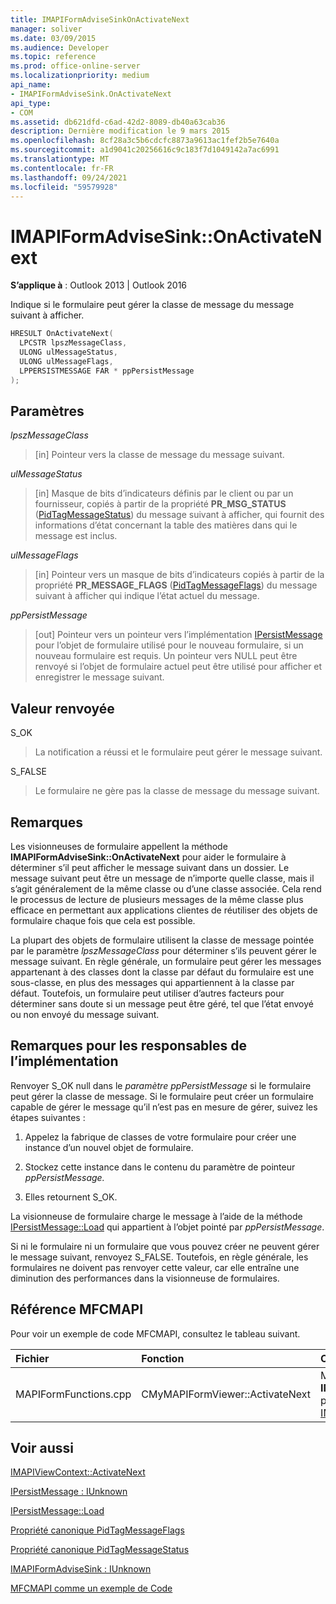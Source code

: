```yaml
---
title: IMAPIFormAdviseSinkOnActivateNext
manager: soliver
ms.date: 03/09/2015
ms.audience: Developer
ms.topic: reference
ms.prod: office-online-server
ms.localizationpriority: medium
api_name:
- IMAPIFormAdviseSink.OnActivateNext
api_type:
- COM
ms.assetid: db621dfd-c6ad-42d2-8089-db40a63cab36
description: Dernière modification le 9 mars 2015
ms.openlocfilehash: 8cf28a3c5b6cdcfc8873a9613ac1fef2b5e7640a
ms.sourcegitcommit: a1d9041c20256616c9c183f7d1049142a7ac6991
ms.translationtype: MT
ms.contentlocale: fr-FR
ms.lasthandoff: 09/24/2021
ms.locfileid: "59579928"
---
```

# <a name="imapiformadvisesinkonactivatenext"></a>IMAPIFormAdviseSink::OnActivateNext

  
  
**S’applique à** : Outlook 2013 | Outlook 2016 
  
Indique si le formulaire peut gérer la classe de message du message suivant à afficher.
  
```cpp
HRESULT OnActivateNext(
  LPCSTR lpszMessageClass,
  ULONG ulMessageStatus,
  ULONG ulMessageFlags,
  LPPERSISTMESSAGE FAR * ppPersistMessage
);
```

## <a name="parameters"></a>Paramètres

 _lpszMessageClass_
  
> [in] Pointeur vers la classe de message du message suivant.
    
 _ulMessageStatus_
  
> [in] Masque de bits d’indicateurs définis par le client ou par un fournisseur, copiés à partir de la propriété **PR_MSG_STATUS** ([PidTagMessageStatus](pidtagmessagestatus-canonical-property.md)) du message suivant à afficher, qui fournit des informations d’état concernant la table des matières dans qui le message est inclus.
    
 _ulMessageFlags_
  
> [in] Pointeur vers un masque de bits d’indicateurs copiés à partir de la propriété **PR_MESSAGE_FLAGS** ([PidTagMessageFlags](pidtagmessageflags-canonical-property.md)) du message suivant à afficher qui indique l’état actuel du message.
    
 _ppPersistMessage_
  
> [out] Pointeur vers un pointeur vers l’implémentation [IPersistMessage](ipersistmessageiunknown.md) pour l’objet de formulaire utilisé pour le nouveau formulaire, si un nouveau formulaire est requis. Un pointeur vers NULL peut être renvoyé si l’objet de formulaire actuel peut être utilisé pour afficher et enregistrer le message suivant. 
    
## <a name="return-value"></a>Valeur renvoyée

S_OK 
  
> La notification a réussi et le formulaire peut gérer le message suivant.
    
S_FALSE 
  
> Le formulaire ne gère pas la classe de message du message suivant.
    
## <a name="remarks"></a>Remarques

Les visionneuses de formulaire appellent la méthode **IMAPIFormAdviseSink::OnActivateNext** pour aider le formulaire à déterminer s’il peut afficher le message suivant dans un dossier. Le message suivant peut être un message de n’importe quelle classe, mais il s’agit généralement de la même classe ou d’une classe associée. Cela rend le processus de lecture de plusieurs messages de la même classe plus efficace en permettant aux applications clientes de réutiliser des objets de formulaire chaque fois que cela est possible. 
  
La plupart des objets de formulaire utilisent la classe de message pointée par le paramètre  _lpszMessageClass_ pour déterminer s’ils peuvent gérer le message suivant. En règle générale, un formulaire peut gérer les messages appartenant à des classes dont la classe par défaut du formulaire est une sous-classe, en plus des messages qui appartiennent à la classe par défaut. Toutefois, un formulaire peut utiliser d’autres facteurs pour déterminer sans doute si un message peut être géré, tel que l’état envoyé ou non envoyé du message suivant. 
  
## <a name="notes-to-implementers"></a>Remarques pour les responsables de l’implémentation

Renvoyer S_OK null dans le  _paramètre ppPersistMessage_ si le formulaire peut gérer la classe de message. Si le formulaire peut créer un formulaire capable de gérer le message qu’il n’est pas en mesure de gérer, suivez les étapes suivantes : 
  
1. Appelez la fabrique de classes de votre formulaire pour créer une instance d’un nouvel objet de formulaire.
    
2. Stockez cette instance dans le contenu du paramètre de pointeur _ppPersistMessage._ 
    
3. Elles retournent S_OK.
    
La visionneuse de formulaire charge le message à l’aide de la méthode [IPersistMessage::Load](ipersistmessage-load.md) qui appartient à l’objet pointé par  _ppPersistMessage_.
  
Si ni le formulaire ni un formulaire que vous pouvez créer ne peuvent gérer le message suivant, renvoyez S_FALSE. Toutefois, en règle générale, les formulaires ne doivent pas renvoyer cette valeur, car elle entraîne une diminution des performances dans la visionneuse de formulaires.
  
## <a name="mfcmapi-reference"></a>Référence MFCMAPI

Pour voir un exemple de code MFCMAPI, consultez le tableau suivant.
  
|**Fichier**|**Fonction**|**Commentaire**|
|:-----|:-----|:-----|
|MAPIFormFunctions.cpp  <br/> |CMyMAPIFormViewer::ActivateNext  <br/> |MFCMAPI utilise la méthode **IMAPIFormAdviseSink::OnActivateNext** pour implémenter la méthode [IMAPIViewContext::ActivateNext.](imapiviewcontext-activatenext.md)  <br/> |
   
## <a name="see-also"></a>Voir aussi



[IMAPIViewContext::ActivateNext](imapiviewcontext-activatenext.md)
  
[IPersistMessage : IUnknown](ipersistmessageiunknown.md)
  
[IPersistMessage::Load](ipersistmessage-load.md)
  
[Propriété canonique PidTagMessageFlags](pidtagmessageflags-canonical-property.md)
  
[Propriété canonique PidTagMessageStatus](pidtagmessagestatus-canonical-property.md)
  
[IMAPIFormAdviseSink : IUnknown](imapiformadvisesinkiunknown.md)


[MFCMAPI comme un exemple de Code](mfcmapi-as-a-code-sample.md)

